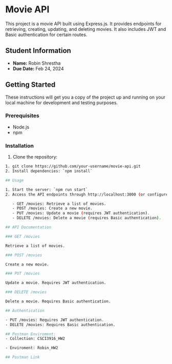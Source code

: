 # Movie API

This project is a movie API built using Express.js. It provides endpoints for retrieving, creating, updating, and deleting movies. It also includes JWT and Basic authentication for certain routes.

## Student Information

- **Name:** Robin Shrestha
- **Due Date:** Feb 24, 2024

## Getting Started

These instructions will get you a copy of the project up and running on your local machine for development and testing purposes.

### Prerequisites

- Node.js
- npm

### Installation

1. Clone the repository:
```bash
1. git clone https://github.com/your-username/movie-api.git
2. Install dependencies: `npm install`

## Usage

1. Start the server: `npm run start`
2. Access the API endpoints through http://localhost:3000 (or configured port is):

   - GET /movies: Retrieve a list of movies.
   - POST /movies: Create a new movie.
   - PUT /movies: Update a movie (requires JWT authentication).
   - DELETE /movies: Delete a movie (requires Basic authentication).

## API Documentation

### GET /movies

Retrieve a list of movies.

### POST /movies

Create a new movie.

### PUT /movies

Update a movie. Requires JWT authentication.

### DELETE /movies

Delete a movie. Requires Basic authentication.

## Authentication

- PUT /movies: Requires JWT authentication.
- DELETE /movies: Requires Basic authentication.

## Postman Enviroment: 
- Collection: CSCI3916_HW2

- Enviroment: Robin_HW2

## Postman Link


